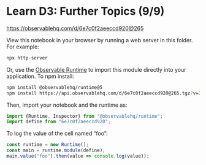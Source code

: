 # Learn D3: Further Topics (9/9)

https://observablehq.com/d/6e7c0f2aeeccd920@265

View this notebook in your browser by running a web server in this folder. For
example:

~~~sh
npx http-server
~~~

Or, use the [Observable Runtime](https://github.com/observablehq/runtime) to
import this module directly into your application. To npm install:

~~~sh
npm install @observablehq/runtime@5
npm install https://api.observablehq.com/d/6e7c0f2aeeccd920@265.tgz?v=3
~~~

Then, import your notebook and the runtime as:

~~~js
import {Runtime, Inspector} from "@observablehq/runtime";
import define from "6e7c0f2aeeccd920";
~~~

To log the value of the cell named “foo”:

~~~js
const runtime = new Runtime();
const main = runtime.module(define);
main.value("foo").then(value => console.log(value));
~~~
